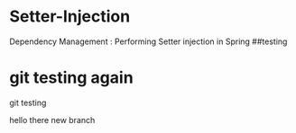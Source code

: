 # Setter-Injection
Dependency Management : Performing Setter injection in Spring 
##testing

git testing again
=======
git testing

hello there new branch

